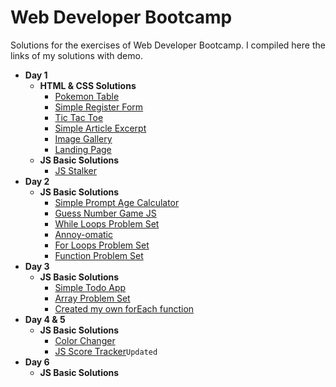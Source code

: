 # Web Developer Bootcamp
Solutions for the exercises of Web Developer Bootcamp. I compiled here the links of my solutions with demo.

* **Day 1**
  * **HTML & CSS Solutions**
    * [Pokemon Table](http://codepen.io/pragmaticbot/full/QdWWWJ)
    * [Simple Register Form](http://codepen.io/pragmaticbot/full/egYYoB)
    * [Tic Tac Toe](http://codepen.io/pragmaticbot/full/OWJXxo)
    * [Simple Article Excerpt](http://codepen.io/pragmaticbot/full/rjNLQM)
    * [Image Gallery](http://codepen.io/pragmaticbot/full/jyOQzo)
    * [Landing Page](http://codepen.io/pragmaticbot/full/QdWzaN)
  * **JS Basic Solutions**
    * [JS Stalker](http://codepen.io/pragmaticbot/full/LxYKPG)
* **Day 2**
  * **JS Basic Solutions**
    * [Simple Prompt Age Calculator](http://codepen.io/pragmaticbot/full/bgdzKw/)
    * [Guess Number Game JS](http://codepen.io/pragmaticbot/full/zNGeVm/)
    * [While Loops Problem Set](http://codepen.io/pragmaticbot/pen/XpbGzQ?editors=1111)
    * [Annoy-omatic](http://codepen.io/pragmaticbot/pen/apOxod/?editors=1011)
    * [For Loops Problem Set](http://codepen.io/pragmaticbot/pen/rjVbOa/?editors=1111)
    * [Function Problem Set](http://codepen.io/pragmaticbot/pen/WRvqrZ?editors=1011)
* **Day 3**
  * **JS Basic Solutions**
    * [Simple Todo App](http://codepen.io/pragmaticbot/full/mRJNOX?editors=0011)
    * [Array Problem Set](https://codepen.io/pragmaticbot/pen/OWyWax?editors=1011)
    * [Created my own forEach function](https://codepen.io/pragmaticbot/pen/RKWpEB?editors=0010)
* **Day 4 & 5**
  * **JS Basic Solutions**
    * [Color Changer](http://codepen.io/pragmaticbot/full/rjxVaM/)
    * [JS Score Tracker](http://codepen.io/pragmaticbot/full/GropaW/)``Updated``
* **Day 6**
  * **JS Basic Solutions**
